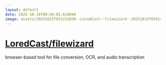 ```yaml
---
layout: default
date: 2025-10-16T00:44:03.618846
image: assets/20251015T033232836--LoredCast--filewizard--20251015T034142950--cropped.png
---
```


# [LoredCast/filewizard](https://github.com/LoredCast/filewizard)

browser-based tool for file conversion, OCR, and audio transcription
